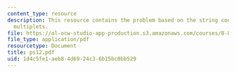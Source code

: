 ```yaml
---
content_type: resource
description: This resource contains the problem based on the string coupling and vector
  multiplets.
file: https://ol-ocw-studio-app-production.s3.amazonaws.com/courses/8-871-selected-topics-in-theoretical-particle-physics-branes-and-gauge-theory-dynamics-fall-2004/1d4c5fe1aeb84d6924c36b15bc0bb529_ps12.pdf
file_type: application/pdf
resourcetype: Document
title: ps12.pdf
uid: 1d4c5fe1-aeb8-4d69-24c3-6b15bc0bb529
---
```


